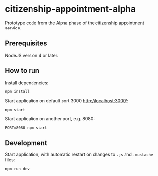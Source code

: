 # citizenship-appointment-alpha

Prototype code from the [Alpha](https://www.dto.gov.au/standard/service-design-and-delivery-process/) phase of the citizenship appointment service.

## Prerequisites

NodeJS version 4 or later.

## How to run

Install dependencies:

    npm install

Start application on default port 3000 <http://localhost:3000/>:

    npm start

Start application on another port, e.g. 8080:

    PORT=8080 npm start

## Development

Start application, with automatic restart on changes to `.js` and `.mustache` files:

    npm run dev
